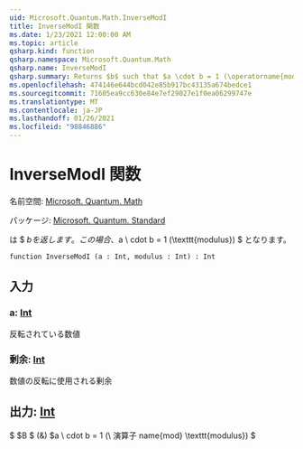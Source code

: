```yaml
---
uid: Microsoft.Quantum.Math.InverseModI
title: InverseModI 関数
ms.date: 1/23/2021 12:00:00 AM
ms.topic: article
qsharp.kind: function
qsharp.namespace: Microsoft.Quantum.Math
qsharp.name: InverseModI
qsharp.summary: Returns $b$ such that $a \cdot b = 1 (\operatorname{mod} \texttt{modulus})$.
ms.openlocfilehash: 474146e644bcd042e85b917bc43135a674bedce1
ms.sourcegitcommit: 71605ea9cc630e84e7ef29027e1f0ea06299747e
ms.translationtype: MT
ms.contentlocale: ja-JP
ms.lasthandoff: 01/26/2021
ms.locfileid: "98846886"
---
```

# <a name="inversemodi-function"></a>InverseModI 関数

名前空間: [Microsoft. Quantum. Math](xref:Microsoft.Quantum.Math)

パッケージ: [Microsoft. Quantum. Standard](https://nuget.org/packages/Microsoft.Quantum.Standard)


は $ $b を返します。この場合、$a \ cdot b = 1 (\texttt{modulus}) $ となります。

```qsharp
function InverseModI (a : Int, modulus : Int) : Int
```


## <a name="input"></a>入力

### <a name="a--int"></a>a: [Int](xref:microsoft.quantum.lang-ref.int)

反転されている数値


### <a name="modulus--int"></a>剰余: [Int](xref:microsoft.quantum.lang-ref.int)

数値の反転に使用される剰余



## <a name="output--int"></a>出力: [Int](xref:microsoft.quantum.lang-ref.int)

$ $B $ (&) $a \ cdot b = 1 (\ 演算子 name{mod} \texttt{modulus}) $